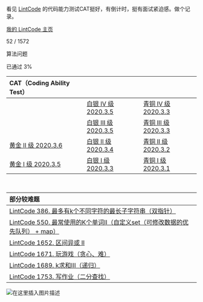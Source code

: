 看见 [LintCode](https://www.lintcode.com/) 的代码能力测试CAT挺好，有倒计时，挺有面试紧迫感。做个记录。

[我的 LintCode 主页](https://www.lintcode.com/user/kobe24o)

52 / 1572

算法问题

已通过 3%

 

| CAT（Coding Ability Test）                                   |                                                              |                                                              |
| :----------------------------------------------------------- | :----------------------------------------------------------- | :----------------------------------------------------------- |
|                                                              | [白银 IV 级    2020.3.5](https://www.lintcode.com/cat/certificate/14954/230074) | [青铜 IV 级   2020.3.3](https://www.lintcode.com/cat/certificate/14915/230074) |
|                                                              | [白银 III 级    2020.3.5](https://www.lintcode.com/cat/certificate/14952/230074) | [青铜 III 级     2020.3.3](https://www.lintcode.com/cat/certificate/14912/230074) |
| [黄金 II 级    2020.3.6](https://www.lintcode.com/cat/certificate/14972/230074) | [白银 II 级    2020.3.4](https://www.lintcode.com/cat/certificate/14918/230074) | [青铜 II 级    2020.3.2](https://www.lintcode.com/cat/certificate/14884/230074) |
| [黄金 I 级    2020.3.5](https://www.lintcode.com/cat/certificate/14962/230074) | [白银 I 级   2020.3.3](https://www.lintcode.com/cat/certificate/14916/230074) | [青铜 I 级     2020.3.1](https://www.lintcode.com/cat/certificate/14856/230074) |

​         

| 部分较难题                                                   |
| :----------------------------------------------------------- |
| [LintCode 386. 最多有k个不同字符的最长子字符串（双指针）](https://michael.blog.csdn.net/article/details/104705588) |
| [LintCode 550. 最常使用的K个单词II（自定义set（可修改数据的优先队列） + map）](https://michael.blog.csdn.net/article/details/104707698) |
| [LintCode 1652. 区间异或 II](https://michael.blog.csdn.net/article/details/104687019) |
| [LintCode 1671. 玩游戏（贪心、难）](https://michael.blog.csdn.net/article/details/104679807) |
| [LintCode 1689. k求和III（递归）](https://michael.blog.csdn.net/article/details/104698470) |
| [LintCode 1753. 写作业（二分查找）](https://michael.blog.csdn.net/article/details/104678269) |

![在这里插入图片描述](https://img-blog.csdnimg.cn/20200303225215256.png?x-oss-process=image/watermark,type_ZmFuZ3poZW5naGVpdGk,shadow_10,text_aHR0cHM6Ly9ibG9nLmNzZG4ubmV0L3FxXzIxMjAxMjY3,size_16,color_FFFFFF,t_70)